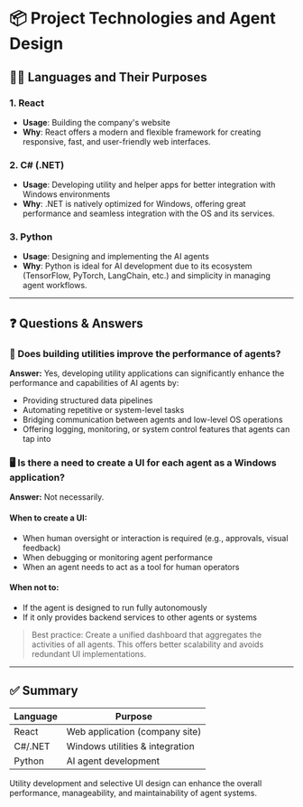 # 📦 Project Technologies and Agent Design

## 🧑‍💻 Languages and Their Purposes

### 1. React

* **Usage**: Building the company's website
* **Why**: React offers a modern and flexible framework for creating responsive, fast, and user-friendly web interfaces.

### 2. C# (.NET)

* **Usage**: Developing utility and helper apps for better integration with Windows environments
* **Why**: .NET is natively optimized for Windows, offering great performance and seamless integration with the OS and its services.

### 3. Python

* **Usage**: Designing and implementing the AI agents
* **Why**: Python is ideal for AI development due to its ecosystem (TensorFlow, PyTorch, LangChain, etc.) and simplicity in managing agent workflows.

---

## ❓ Questions & Answers

### 🔧 Does building utilities improve the performance of agents?

**Answer:**
Yes, developing utility applications can significantly enhance the performance and capabilities of AI agents by:

* Providing structured data pipelines
* Automating repetitive or system-level tasks
* Bridging communication between agents and low-level OS operations
* Offering logging, monitoring, or system control features that agents can tap into

### 🖥️ Is there a need to create a UI for each agent as a Windows application?

**Answer:**
Not necessarily.

#### When to create a UI:

* When human oversight or interaction is required (e.g., approvals, visual feedback)
* When debugging or monitoring agent performance
* When an agent needs to act as a tool for human operators

#### When not to:

* If the agent is designed to run fully autonomously
* If it only provides backend services to other agents or systems

> Best practice: Create a unified dashboard that aggregates the activities of all agents. This offers better scalability and avoids redundant UI implementations.

---

## ✅ Summary

| Language | Purpose                         |
| -------- | ------------------------------- |
| React    | Web application (company site)  |
| C#/.NET  | Windows utilities & integration |
| Python   | AI agent development            |

Utility development and selective UI design can enhance the overall performance, manageability, and maintainability of agent systems.
